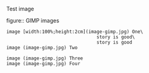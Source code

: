 Test image

figure:: GIMP images

```imgs
image [width:100%;height:2cm](image-gimp.jpg) One\
                                 story is good\
                                 story is good
image (image-gimp.jpg) Two

image (image-gimp.jpg) Three
image (image-gimp.jpg) Four
```

